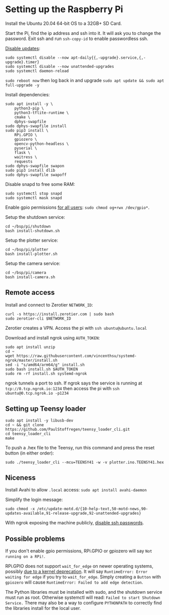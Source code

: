 # Setting up the Raspberry Pi

Install the Ubuntu 20.04 64-bit OS to a 32GB+ SD Card.

Start the Pi, find the ip address and ssh into it. It will ask you to change the password. Exit ssh and run `ssh-copy-id` to enable passwordless ssh.

[Disable updates](https://www.reddit.com/r/linuxadmin/comments/kvcfv0/ubuntu_unattendedupgrades_other/gizk3z8/):

```
sudo systemctl disable --now apt-daily{{,-upgrade}.service,{,-upgrade}.timer}
sudo systemctl disable --now unattended-upgrades
sudo systemctl daemon-reload
```

`sudo reboot now` then log back in and upgrade `sudo apt update && sudo apt full-upgrade -y`



Install dependencies:

```
sudo apt install -y \
    python3-pip \
    python3-tflite-runtime \
    cmake \
    dphys-swapfile
sudo dphys-swapfile install
sudo pip3 install \
    RPi.GPIO \
    gpiozero \
    opencv-python-headless \
    pyserial \
    flask \
    waitress \
    requests 
sudo dphys-swapfile swapon
sudo pip3 install dlib
sudo dphys-swapfile swapoff
```

Disable snapd to free some RAM:

```
sudo systemctl stop snapd
sudo systemctl mask snapd
```

Enable gpio permissions [for all users](https://github.com/gpiozero/gpiozero/issues/837#issuecomment-703743142): `sudo chmod og+rwx /dev/gpio*`.

Setup the shutdown service:

```
cd ~/bsp/pi/shutdown
bash install-shutdown.sh
```

Setup the plotter service:

```
cd ~/bsp/pi/plotter
bash install-plotter.sh
```

Setup the camera service:

```
cd ~/bsp/pi/camera
bash install-camera.sh
```

## Remote access

Install and connect to Zerotier `NETWORK_ID`:

```
curl -s https://install.zerotier.com | sudo bash
sudo zerotier-cli $NETWORK_ID
```

Zerotier creates a VPN. Access the pi with `ssh ubuntu@ubuntu.local`

Download and install ngrok using `AUTH_TOKEN`:

```
sudo apt install unzip
cd ~
wget https://raw.githubusercontent.com/vincenthsu/systemd-ngrok/master/install.sh
sed -i "s/amd64/arm64/g" install.sh
sudo bash install.sh $AUTH_TOKEN
sudo rm -rf install.sh systemd-ngrok 
```

ngrok tunnels a port to ssh. If ngrok says the service is running at `tcp://0.tcp.ngrok.io:1234` then access the pi with `ssh ubuntu@0.tcp.ngrok.io -p1234`

## Setting up Teensy loader

```
sudo apt install -y libusb-dev
cd ~ && git clone https://github.com/PaulStoffregen/teensy_loader_cli.git
cd teensy_loader_cli
make
```

To push a .hex file to the Teensy, run this command and press the reset button (in either order):

```
sudo ./teensy_loader_cli --mcu=TEENSY41 -w -v plotter.ino.TEENSY41.hex
```

## Niceness

Install Avahi to allow `.local` access: `sudo apt install avahi-daemon`

Simplify the login message:

```
sudo chmod -x /etc/update-motd.d/{10-help-text,50-motd-news,90-updates-available,91-release-upgrade,92-unattended-upgrades}
```

With ngrok exposing the machine publicly, [disable ssh passwords](https://www.cyberciti.biz/faq/how-to-disable-ssh-password-login-on-linux/).

## Possible problems

If you don't enable gpio permissions, RPi.GPIO or gpiozero will say `Not running on a RPi!`.

RPi.GPIO does not support `wait_for_edge` on newer operating systems, possibly [due to a kernel deprecation](https://sourceforge.net/p/raspberry-gpio-python/tickets/175/). It will say `RuntimeError: Error waiting for edge` if you try to `wait_for_edge`. Simply creating a `Button` with `gpiozero` will cause `RuntimeError: Failed to add edge detection`.

The Python libraries must be installed with sudo, and the shutdown service must run as root. Otherwise systemctl will read: `Failed to start Shutdown Service.` There may also be a way to configure `PYTHONPATH` to correctly find the libraries install for the local user.